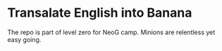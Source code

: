 # Transalate English into Banana 

The repo is part of level zero for NeoG camp. Minions are relentless yet easy going. 
